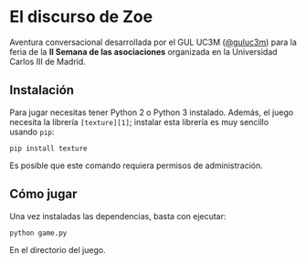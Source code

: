 # El discurso de Zoe

Aventura conversacional desarrollada por el GUL UC3M
([@guluc3m](https://twitter.com/guluc3m)) para la feria de la **II Semana de
las asociaciones** organizada en la Universidad Carlos III de Madrid.

## Instalación

Para jugar necesitas tener Python 2 o Python 3 instalado. Además, el juego
necesita la librería `[texture][1]`; instalar esta librería es muy sencillo usando
`pip`:

    pip install texture

Es posible que este comando requiera permisos de administración.

## Cómo jugar

Una vez instaladas las dependencias, basta con ejecutar:

    python game.py

En el directorio del juego.

  [1]: https://github.com/rmed/texture "Texture"